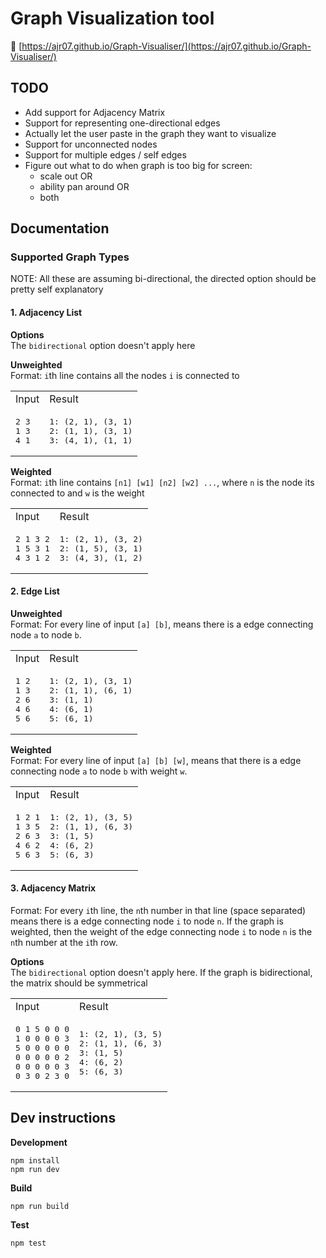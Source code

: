 # Graph Visualization tool

🚀 [https://ajr07.github.io/Graph-Visualiser/](https://ajr07.github.io/Graph-Visualiser/)

## TODO

- Add support for Adjacency Matrix
- Support for representing one-directional edges
- Actually let the user paste in the graph they want to visualize
- Support for unconnected nodes
- Support for multiple edges / self edges
- Figure out what to do when graph is too big for screen:
  - scale out OR
  - ability pan around OR
  - both

## Documentation

### Supported Graph Types

NOTE: All these are assuming bi-directional, the directed option should be pretty self explanatory

#### 1. Adjacency List

**Options**  
The `bidirectional` option doesn't apply here

**Unweighted**  
Format:
`i`th line contains all the nodes `i` is connected to

<table>
<tr><td>Input</td><td>Result</td></tr>
<tr>
<td>
<pre>
2 3
1 3
4 1
</pre>
</td>
<td>
<pre>
1: (2, 1), (3, 1)
2: (1, 1), (3, 1)
3: (4, 1), (1, 1)
</pre>
</td>
</tr>
</table>

**Weighted**  
Format:
`i`th line contains `[n1] [w1] [n2] [w2] ...`, where `n` is the node its connected to and `w` is the weight

<table>
<tr><td>Input</td><td>Result</td></tr>
<tr>
<td>
<pre>
2 1 3 2
1 5 3 1
4 3 1 2
</pre>
</td>
<td>
<pre>
1: (2, 1), (3, 2)
2: (1, 5), (3, 1)
3: (4, 3), (1, 2)
</pre>
</td>
</tr>
</table>

#### 2. Edge List

**Unweighted**  
Format: For every line of input `[a] [b]`, means there is a edge connecting node `a` to node `b`.

<table>
<tr><td>Input</td><td>Result</td></tr>
<tr>
<td>
<pre>
1 2
1 3
2 6
4 6
5 6
</pre>
</td>
<td>
<pre>
1: (2, 1), (3, 1)
2: (1, 1), (6, 1)
3: (1, 1)
4: (6, 1)
5: (6, 1)
</pre>
</td>
</tr>
</table>

**Weighted**  
Format: For every line of input `[a] [b] [w]`, means that there is a edge connecting node `a` to node `b` with weight `w`.

<table>
<tr><td>Input</td><td>Result</td></tr>
<tr>
<td>
<pre>
1 2 1
1 3 5
2 6 3
4 6 2
5 6 3
</pre>
</td>
<td>
<pre>
1: (2, 1), (3, 5)
2: (1, 1), (6, 3)
3: (1, 5)
4: (6, 2)
5: (6, 3)
</pre>
</td>
</tr>
</table>

#### 3. Adjacency Matrix

Format: For every `i`th line, the `n`th number in that line (space separated) means there is a edge connecting node `i` to node `n`.
If the graph is weighted, then the weight of the edge connecting node `i` to node `n` is the `n`th number at the `i`th row.

**Options**  
The `bidirectional` option doesn't apply here.
If the graph is bidirectional, the matrix should be symmetrical

<table>
<tr><td>Input</td><td>Result</td></tr>
<tr>
<td>
<pre>
0 1 5 0 0 0
1 0 0 0 0 3
5 0 0 0 0 0
0 0 0 0 0 2
0 0 0 0 0 3
0 3 0 2 3 0
</pre>
</td>
<td>
<pre>
1: (2, 1), (3, 5)
2: (1, 1), (6, 3)
3: (1, 5)
4: (6, 2)
5: (6, 3)
</pre>
</td>
</tr>
</table>

## Dev instructions

**Development**

```
npm install
npm run dev
```

**Build**

```
npm run build
```

**Test**

```
npm test
```
